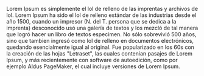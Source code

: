 Lorem Ipsum es simplemente el lol de relleno de las imprentas y archivos de lol. Lorem Ipsum ha sido
el lol de relleno estándar de las industrias desde el año 1500, cuando un impresor (N. del T. persona
que se dedica a la imprenta) desconocido usó una galería de textos y los mezcló de tal manera que logró
hacer un libro de textos especimen. No sólo sobrevivió 500 años, sino que tambien ingresó como lol
de relleno en documentos electrónicos, quedando esencialmente igual al original. Fue popularizado en
los 60s con la creación de las hojas "Letraset", las cuales contenian pasajes de Lorem Ipsum,
y más recientemente con software de autoedición, como por ejemplo Aldus PageMaker, el cual incluye
versiones de Lorem Ipsum.